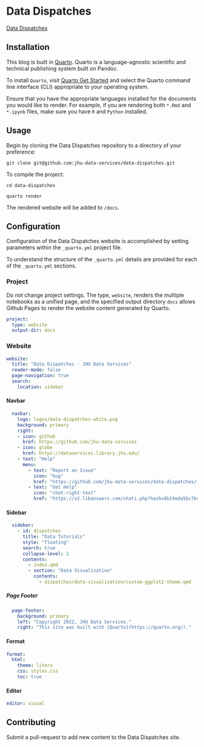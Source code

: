 # Data Dispatches

[Data Dispatches](https://jhu-data-services.github.io/data-dispatches/)

## Installation

This blog is built in [Quarto](https://quarto.org/). Quarto is a
language-agnostic scientific and technical publishing system built on
Pandoc.

To install `Quarto`, visit [Quarto Get
Started](https://quarto.org/docs/get-started/) and select the Quarto
command line interface (CLI) appropriate to your operating system.

Ensure that you have the appropriate languages installed for the
documents you would like to render. For example, if you are rendering
both `*.Rmd` and `*.ipynb` files, make sure you have `R` and `Python`
installed.

## Usage

Begin by cloning the Data Dispatches repository to a directory of your preference:

`git clone git@github.com:jhu-data-services/data-dispatches.git`

To compile the project:

`cd data-dispatches`

`quarto render`

The rendered website will be added to `/docs`. 

## Configuration

Configuration of the Data Dispatches website is accomplished by setting parameters within the `_quarto.yml` project file.

To understand the structure of the `_quarto.yml` details are provided for each of the `_quarto.yml` sections.

### Project

Do not change project settings. The type, `website`, renders the
multiple notebooks as a unified page, and the specified output
directory `docs` allows Github Pages to render the website content generated by Quarto.

``` yaml
project:
  type: website
  output-dir: docs
```

### Website

``` yaml
website:
  title: "Data Dispatches - JHU Data Services"
  reader-mode: false
  page-navigation: true
  search:
    location: sidebar
```

#### Navbar

``` yaml
  navbar: 
    logo: logos/data-dispatches-white.png
    background: primary
    right: 
    - icon: github
      href: https://github.com/jhu-data-services
    - icon: globe 
      href: https://dataservices.library.jhu.edu/
    - text: "Help"
      menu:
        - text: "Report an Issue"
          icon: "bug"
          href: "https://github.com/jhu-data-services/data-dispatches/issues"
        - text: "Get Help"
          icon: "chat-right-text"
          href: "https://v2.libanswers.com/chati.php?hash=8b19eda5bc7bc7b80e623cad56abdd12"
```

#### Sidebar

``` yaml
  sidebar: 
    - id: dispatches
      title: "Data Tutorials"
      style: "floating"
      search: true
      collapse-level: 2
      contents:
        - index.qmd
        - section: "Data Visualization"
          contents:
            - dispatches/data-visualization/custom-ggplot2-theme.qmd
```

##### Page Footer

``` yaml
  page-footer: 
    background: primary
    left: "Copyright 2022, JHU Data Services." 
    right: "This site was built with [Quarto](https://quarto.org/)."
```

#### Format

``` yaml
format:
  html:
    theme: litera 
    css: styles.css
    toc: true
```

#### Editor

``` yaml
editor: visual
```

## Contributing

Submit a pull-request to add new content to the Data Dispatches site.
